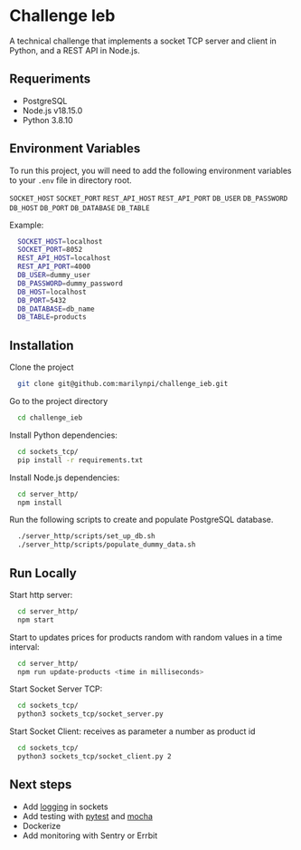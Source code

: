 # Challenge Ieb

A technical challenge that implements a socket TCP server and client in Python, and a REST API in Node.js.

## Requeriments

- PostgreSQL
- Node.js v18.15.0
- Python 3.8.10


## Environment Variables

To run this project, you will need to add the following environment variables to your `.env` file in directory root.

`SOCKET_HOST`
`SOCKET_PORT`
`REST_API_HOST`
`REST_API_PORT`
`DB_USER`
`DB_PASSWORD`
`DB_HOST`
`DB_PORT`
`DB_DATABASE`
`DB_TABLE` 

Example: 
```bash
  SOCKET_HOST=localhost
  SOCKET_PORT=8052
  REST_API_HOST=localhost
  REST_API_PORT=4000
  DB_USER=dummy_user
  DB_PASSWORD=dummy_password
  DB_HOST=localhost
  DB_PORT=5432
  DB_DATABASE=db_name
  DB_TABLE=products
```

## Installation

Clone the project

```bash
  git clone git@github.com:marilynpi/challenge_ieb.git
```

Go to the project directory

```bash
  cd challenge_ieb
```

Install Python dependencies:

```bash
  cd sockets_tcp/
  pip install -r requirements.txt
```
Install Node.js dependencies:
```bash
  cd server_http/
  npm install
```

Run the following scripts to create and populate PostgreSQL database. 

```bash
  ./server_http/scripts/set_up_db.sh
  ./server_http/scripts/populate_dummy_data.sh
```

## Run Locally

Start http server:

```bash
  cd server_http/
  npm start
```

Start to updates prices for products random with random values in a time interval:

```bash
  cd server_http/
  npm run update-products <time in milliseconds>
```

Start Socket Server TCP:

```bash
  cd sockets_tcp/
  python3 sockets_tcp/socket_server.py
```

Start Socket Client: receives as parameter a number as product id

```bash
  cd sockets_tcp/
  python3 sockets_tcp/socket_client.py 2

```
## Next steps

- Add [logging](https://docs.python.org/3/howto/logging.html) in sockets
- Add testing with [pytest](https://docs.pytest.org/en/7.2.x/) and [mocha](https://mochajs.org/)
- Dockerize
- Add monitoring with Sentry or Errbit